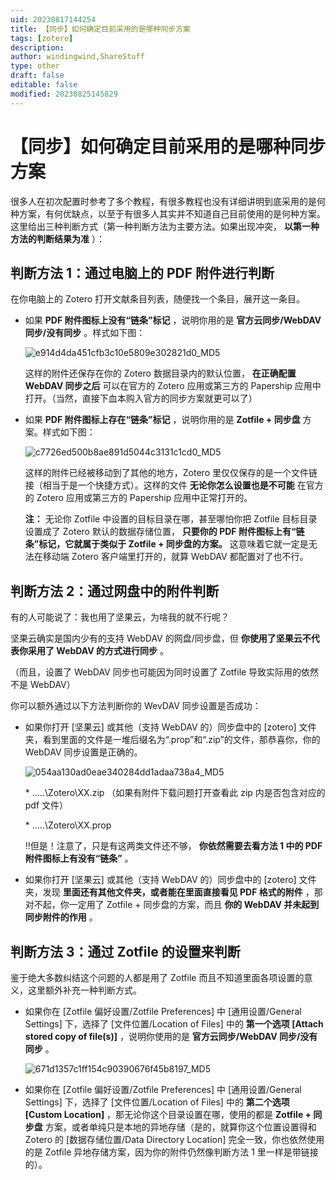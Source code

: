 ```yaml
---
uid: 20230817144254
title: 【同步】如何确定目前采用的是哪种同步方案
tags: [zotero]
description: 
author: windingwind,ShareStuff
type: other
draft: false
editable: false
modified: 20230825145829
---
```


# 【同步】如何确定目前采用的是哪种同步方案

很多人在初次配置时参考了多个教程，有很多教程也没有详细讲明到底采用的是何种方案，有何优缺点，以至于有很多人其实并不知道自己目前使用的是何种方案。这里给出三种判断方式（第一种判断方法为主要方法。如果出现冲突， **以第一种方法的判断结果为准** ）：

## 判断方法 1：通过电脑上的 PDF 附件进行判断

在你电脑上的 Zotero 打开文献条目列表，随便找一个条目，展开这一条目。

* 如果 **PDF 附件图标上没有“链条”标记** ，说明你用的是 **官方云同步/WebDAV 同步/没有同步** 。样式如下图：

    ![e914d4da451cfb3c10e5809e302821d0_MD5](https://cdn.pkmer.cn/images/202308171553923.png!pkmer)

    这样的附件还保存在你的 Zotero 数据目录内的默认位置， **在正确配置 WebDAV 同步之后** 可以在官方的 Zotero 应用或第三方的 Papership 应用中打开。（当然，直接下血本购入官方的同步方案就更可以了）

* 如果 **PDF 附件图标上存在“链条”标记** ，说明你用的是 **Zotfile + 同步盘** 方案。样式如下图：

    ![c7726ed500b8ae891d5044c3131c1cd0_MD5](https://cdn.pkmer.cn/images/202308171553924.png!pkmer)

    这样的附件已经被移动到了其他的地方，Zotero 里仅仅保存的是一个文件链接（相当于是一个快捷方式）。这样的文件 **无论你怎么设置也是不可能** 在官方的 Zotero 应用或第三方的 Papership 应用中正常打开的。

    **注：** 无论你 Zotfile 中设置的目标目录在哪，甚至哪怕你把 Zotfile 目标目录设置成了 Zotero 默认的数据存储位置， **只要你的 PDF 附件图标上有“链条”标记，它就属于类似于 Zotfile + 同步盘的方案。** 这意味着它就一定是无法在移动端 Zotero 客户端里打开的，就算 WebDAV 都配置对了也不行。

## 判断方法 2：通过网盘中的附件判断

有的人可能说了：我也用了坚果云，为啥我的就不行呢？

坚果云确实是国内少有的支持 WebDAV 的网盘/同步盘，但 **你使用了坚果云不代表你采用了 WebDAV 的方式进行同步** 。

（而且，设置了 WebDAV 同步也可能因为同时设置了 Zotfile 导致实际用的依然不是 WebDAV）

你可以额外通过以下方法判断你的 WevDAV 同步设置是否成功：

* 如果你打开 \[坚果云\] 或其他（支持 WebDAV 的）同步盘中的 \[zotero\] 文件夹，看到里面的文件是一堆后缀名为“.prop”和“.zip”的文件，那恭喜你，你的 WebDAV 同步设置是正确的。

    ![054aa130ad0eae340284dd1adaa738a4_MD5](https://cdn.pkmer.cn/images/202308171553925.png!pkmer)

    \* .....\\Zotero\\XX.zip （如果有附件下载问题打开查看此 zip 内是否包含对应的 pdf 文件）

    \* .....\\Zotero\\XX.prop

    ‼️但是！注意了，只是有这两类文件还不够， **你依然需要去看方法 1 中的 PDF 附件图标上有没有“链条”** 。

* 如果你打开 \[坚果云\] 或其他（支持 WebDAV 的）同步盘中的 \[zotero\] 文件夹，发现 **里面还有其他文件夹，或者能在里面直接看见 PDF 格式的附件** ，那对不起，你一定用了 Zotfile + 同步盘的方案，而且 **你的 WebDAV 并未起到同步附件的作用** 。

## 判断方法 3：通过 Zotfile 的设置来判断

鉴于绝大多数纠结这个问题的人都是用了 Zotfile 而且不知道里面各项设置的意义，这里额外补充一种判断方式。

* 如果你在 \[Zotfile 偏好设置/Zotfile Preferences\] 中 \[通用设置/General Settings\] 下，选择了 \[文件位置/Location of Files\] 中的 **第一个选项 \[Attach stored copy of file(s)\]** ，说明你使用的是 **官方云同步/WebDAV 同步/没有同步** 。

    ![671d1357c1ff154c90390676f45b8197_MD5](https://cdn.pkmer.cn/images/202308171553926.png!pkmer)

* 如果你在 \[Zotfile 偏好设置/Zotfile Preferences\] 中 \[通用设置/General Settings\] 下，选择了 \[文件位置/Location of Files\] 中的 **第二个选项 \[Custom Location\]** ，那无论你这个目录设置在哪，使用的都是 **Zotfile + 同步盘** 方案，或者单纯只是本地的异地存储（是的，就算你这个位置设置得和 Zotero 的 \[数据存储位置/Data Directory Location\] 完全一致，你也依然使用的是 Zotfile 异地存储方案，因为你的附件仍然像判断方法 1 里一样是带链接的）。